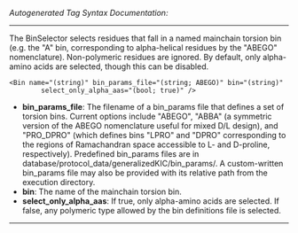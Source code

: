 _Autogenerated Tag Syntax Documentation:_

---
The BinSelector selects residues that fall in a named mainchain torsion bin (e.g. the "A" bin, corresponding to alpha-helical residues by the "ABEGO" nomenclature). Non-polymeric residues are ignored. By default, only alpha-amino acids are selected, though this can be disabled.

```
<Bin name="(string)" bin_params_file="(string; ABEGO)" bin="(string)"
        select_only_alpha_aas="(bool; true)" />
```

-   **bin_params_file**: The filename of a bin_params file that defines a set of torsion bins. Current options include "ABEGO", "ABBA" (a symmetric version of the ABEGO nomenclature useful for mixed D/L design), and "PRO_DPRO" (which defines bins "LPRO" and "DPRO" corresponding to the regions of Ramachandran space accessible to L- and D-proline, respectively). Predefined bin_params files are in database/protocol_data/generalizedKIC/bin_params/. A custom-written bin_params file may also be provided with its relative path from the execution directory.
-   **bin**: The name of the mainchain torsion bin.
-   **select_only_alpha_aas**: If true, only alpha-amino acids are selected. If false, any polymeric type allowed by the bin definitions file is selected.

---
